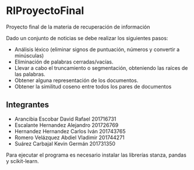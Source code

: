 # RIProyectoFinal
Proyecto final de la materia de recuperación de información

Dado un conjunto de noticias se debe realizar los siguientes pasos:
*	Análisis léxico (eliminar signos de puntuación, números y convertir a minúsculas)
*	Eliminación de palabras cerradas/vacías.
* Llevar a cabo el truncamiento o segmentación, obteniendo las raíces de las palabras.
* Obtener alguna representación de los documentos.
* Obtener la similitud coseno entre todos los pares de documentos


## Integrantes
* Arancibia Escobar David Rafael          201716731
* Escalante Hernandez Alejandro           201726769
* Hernandez Hernandez Carlos Iván         201743765
* Romero Velázquez Abdiel Vladimir        201744271
* Suárez Carbajal Kevin Germán            201731350

Para ejecutar el programa es necesario instalar las librerías stanza, pandas y scikit-learn.
